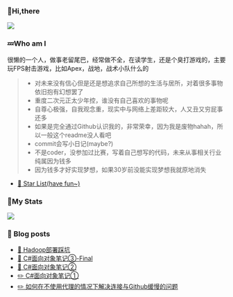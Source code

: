 ### 👋Hi,there

[![](https://user-images.githubusercontent.com/54032212/125687931-a207bb03-9160-42e2-b22e-713040ca8587.png)](https://about.mou.best)

### 💤Who am I

很懒的一个人，做事老留尾巴，经常做不全，在读学生，还是个臭打游戏的，主要玩FPS射击游戏，比如Apex，战地，战术小队什么的

> - 对未来没有信心但是还是想追求自己所想的生活与居所，对着很多事物依旧抱有幻想罢了
> - 重度二次元正太少年控，谁没有自己喜欢的事物呢
> - 自尊心极强，自我观念重，现实中与网络上差距较大，人又丑又穷屁事还多
> - 如果是完全通过Github认识我的，非常荣幸，因为我是废物hahah，所以一般这个readme没人看吧
> - commit会写小日记(maybe?)
> - 不是coder，没参加过比赛，写着自己想写的代码，未来从事相关行业纯属因为钱多
> - 因为钱多才好实现梦想，如果30岁前没能实现梦想我就原地消失

- [🌟 Star List(have fun~)](https://github.com/XiaoMouz?tab=stars)

### 🔷My Stats

<a href="https://mou.best">
  <img style="max-width: 70%;" src="https://my-readmqe-stats.vercel.app/api?username=XiaoMouz&show_icons=true&theme=cobalt" /></a>

### 📕 Blog posts

<!-- BLOG-POST-LIST:START -->
- [🥅 Hadoop部署踩坑](https://mouz.xyz/index.php/archives/301/)
- [📌 C#面向对象笔记③-Final](https://mouz.xyz/index.php/archives/294/)
- [📄 C#面向对象笔记②](https://mouz.xyz/index.php/archives/290/)
- [✏️ C#面向对象笔记①](https://mouz.xyz/index.php/archives/287/)
- [✏️ 如何在不使用代理的情况下解决连接与Github缓慢的问题](https://mouz.xyz/index.php/archives/281/)<!-- BLOG-POST-LIST:END -->

